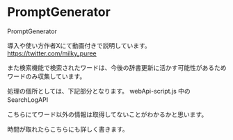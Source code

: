 # PromptGenerator
PromptGenerator

導入や使い方作者Xにて動画付きで説明しています。
https://twitter.com/milky_puree

また検索機能で検索されたワードは、今後の辞書更新に活かす可能性があるため
ワードのみ収集しています。

処理の個所としては、下記部分となります。
webApi-script.js 中の SearchLogAPI　

こちらにてワード以外の情報は取得してないことがわかるかと思います。


時間が取れたらこちらにも詳しく書きます。
